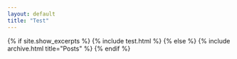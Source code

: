 ```yaml
---
layout: default
title: "Test"
---
```


{% if site.show_excerpts %}
  {% include test.html %}
{% else %}
  {% include archive.html title="Posts" %}
{% endif %}

